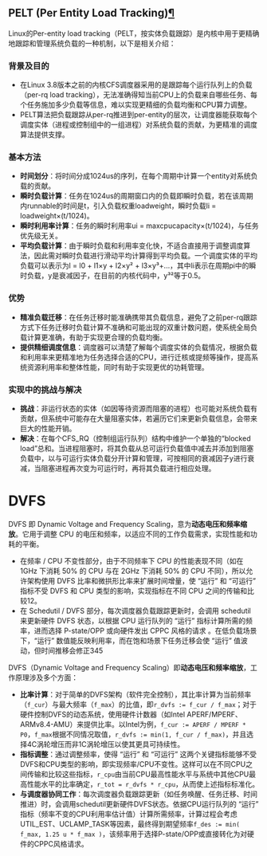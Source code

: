 ## PELT (Per Entity Load Tracking)[¶](https://docs.kernel.org/scheduler/schedutil.html#pelt-per-entity-load-tracking "Permalink to this heading")

Linux的Per-entity load tracking（PELT，按实体负载跟踪）是内核中用于更精确地跟踪和管理系统负载的一种机制，以下是相关介绍：

### 背景及目的
- 在Linux 3.8版本之前的内核CFS调度器采用的是跟踪每个运行队列上的负载（per-rq load tracking），无法准确得知当前CPU上的负载来自哪些任务、每个任务施加多少负载等信息，难以实现更精细的负载均衡和CPU算力调整。
- PELT算法把负载跟踪从per-rq推进到per-entity的层次，让调度器能获取每个调度实体（进程或控制组中的一组进程）对系统负载的贡献，为更精准的调度算法提供支撑。

### 基本方法
- **时间划分**：将时间分成1024us的序列，在每个周期中计算一个entity对系统负载的贡献。
- **瞬时负载计算**：任务在1024us的周期窗口内的负载即瞬时负载，若在该周期内runnable的时间是t，引入负载权重loadweight，瞬时负载li = loadweight×(t/1024)。
- **瞬时利用率计算**：任务的瞬时利用率ui = maxcpucapacity×(t/1024)，与任务优先级无关。
- **平均负载计算**：由于瞬时负载和利用率变化快，不适合直接用于调整调度算法，因此需对瞬时负载进行滑动平均计算得到平均负载。一个调度实体的平均负载可以表示为l = l0 + l1×y + l2×y² + l3×y³+...，其中li表示在周期pi中的瞬时负载，y是衰减因子，在目前的内核代码中，y³²等于0.5。

### 优势
- **精准负载迁移**：在任务迁移时能准确携带其负载信息，避免了之前per-rq跟踪方式下任务迁移时负载计算不准确和可能出现的双重计数问题，使系统全局负载计算更准确，有助于实现更合理的负载均衡。
- **提供精细调度信息**：调度器可以清楚了解每个调度实体的负载情况，根据负载和利用率来更精准地为任务选择合适的CPU，进行迁核或提频等操作，提高系统资源利用率和整体性能，同时有助于实现更优的功耗管理。

### 实现中的挑战与解决
- **挑战**：非运行状态的实体（如因等待资源而阻塞的进程）也可能对系统负载有贡献，但系统中可能存在大量阻塞实体，若遍历它们来更新负载信息，会带来巨大的性能开销。
- **解决**：在每个CFS_RQ（控制组运行队列）结构中维护一个单独的“blocked load”总和。当进程阻塞时，将其负载从总可运行负载值中减去并添加到阻塞负载中，以与可运行实体负载分开计算和管理，可按相同的衰减因子y进行衰减，当阻塞进程再次变为可运行时，再将其负载进行相应处理。

# DVFS

DVFS 即 Dynamic Voltage and Frequency Scaling，意为**动态电压和频率缩放**。它用于调整 CPU 的电压和频率，以适应不同的工作负载需求，实现性能和功耗的平衡。


- 在频率 / CPU 不变性部分，由于不同频率下 CPU 的性能表现不同（如在 1GHz 下消耗 50% 的 CPU 与在 2GHz 下消耗 50% 的 CPU 不同），所以允许架构使用 DVFS 比率和微拱形比率来扩展时间增量，使 “运行” 和 “可运行” 指标不受 DVFS 和 CPU 类型的影响，实现指标在不同 CPU 之间的传输和比较12。
- 在 Schedutil / DVFS 部分，每次调度器负载跟踪更新时，会调用 schedutil 来更新硬件 DVFS 状态，以根据 CPU 运行队列的 “运行” 指标计算所需的频率，进而选择 P-state/OPP 或向硬件发出 CPPC 风格的请求 。在低负载场景下，“运行” 数值能反映利用率，而在饱和场景下任务迁移会使 “运行” 值波动，但时间推移会修正345


DVFS（Dynamic Voltage and Frequency Scaling）即**动态电压和频率缩放**，工作原理涉及多个方面：
- **比率计算**：对于简单的DVFS架构（软件完全控制），其比率计算为当前频率（`f_cur`）与最大频率（`f_max`）的比值，即`r_dvfs := f_cur / f_max`；对于硬件控制DVFS的动态系统，使用硬件计数器（如Intel APERF/MPERF、ARMv8.4-AMU）来提供比率。以Intel为例，`f_cur := APERF / MPERF * P0`，`f_max`根据不同情况取值，`r_dvfs := min(1, f_cur / f_max)`，并且选择4C涡轮增压而非1C涡轮增压以使其更具可持续性。
- **指标调整**：通过调整频率，使得 “运行” 和 “可运行” 这两个关键指标能够不受DVFS和CPU类型的影响，即实现频率/CPU不变性。这样可以在不同CPU之间传输和比较这些指标，`r_cpu`由当前CPU最高性能水平与系统中其他CPU最高性能水平的比率确定，`r_tot = r_dvfs * r_cpu`，从而使上述指标标准化。
- **与调度器协同工作**：每次调度器负载跟踪更新（如任务唤醒、任务迁移、时间推进）时，会调用schedutil更新硬件DVFS状态。依据CPU运行队列的 “运行” 指标（频率不变的CPU利用率估计值）计算所需频率，计算过程会考虑UTIL_EST、UCLAMP_TASK等因素，最终得到期望频率`f_des := min( f_max, 1.25 u * f_max )`，该频率用于选择P-state/OPP或直接转化为对硬件的CPPC风格请求。 